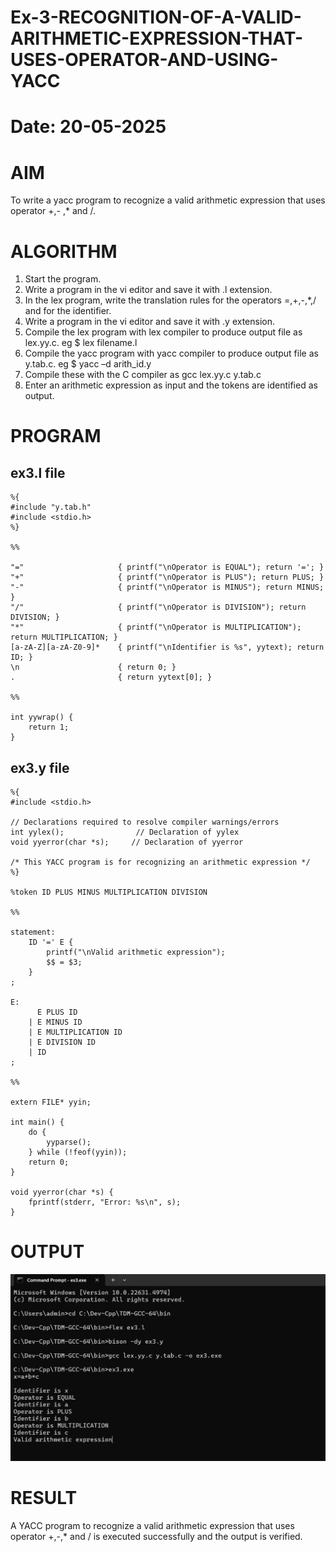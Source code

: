 # Ex-3-RECOGNITION-OF-A-VALID-ARITHMETIC-EXPRESSION-THAT-USES-OPERATOR-AND-USING-YACC
# Date: 20-05-2025
# AIM
To write a yacc program to recognize a valid arithmetic expression that uses operator +,- ,* and /.
# ALGORITHM
1.	Start the program.
2.	Write a program in the vi editor and save it with .l extension.
3.	In the lex program, write the translation rules for the operators =,+,-,*,/ and for the identifier.
4.	Write a program in the vi editor and save it with .y extension.
5.	Compile the lex program with lex compiler to produce output file as lex.yy.c. eg $ lex filename.l
6.	Compile the yacc program with yacc compiler to produce output file as y.tab.c. eg $ yacc –d arith_id.y
7.	Compile these with the C compiler as gcc lex.yy.c y.tab.c
8.	Enter an arithmetic expression as input and the tokens are identified as output.
# PROGRAM
## ex3.l file
```
%{
#include "y.tab.h"
#include <stdio.h>
%}

%%

"="                     { printf("\nOperator is EQUAL"); return '='; }
"+"                     { printf("\nOperator is PLUS"); return PLUS; }
"-"                     { printf("\nOperator is MINUS"); return MINUS; }
"/"                     { printf("\nOperator is DIVISION"); return DIVISION; }
"*"                     { printf("\nOperator is MULTIPLICATION"); return MULTIPLICATION; }
[a-zA-Z][a-zA-Z0-9]*    { printf("\nIdentifier is %s", yytext); return ID; }
\n                      { return 0; }
.                       { return yytext[0]; }

%%

int yywrap() {
    return 1;
}
```

## ex3.y file
```
%{
#include <stdio.h>

// Declarations required to resolve compiler warnings/errors
int yylex();                // Declaration of yylex
void yyerror(char *s);     // Declaration of yyerror

/* This YACC program is for recognizing an arithmetic expression */
%}

%token ID PLUS MINUS MULTIPLICATION DIVISION

%%

statement:
    ID '=' E {
        printf("\nValid arithmetic expression");
        $$ = $3;
    }
;

E:
      E PLUS ID
    | E MINUS ID
    | E MULTIPLICATION ID
    | E DIVISION ID
    | ID
;

%%

extern FILE* yyin;

int main() {
    do {
        yyparse();
    } while (!feof(yyin));
    return 0;
}

void yyerror(char *s) {
    fprintf(stderr, "Error: %s\n", s);
}
```



# OUTPUT
![alt text](image.png)
# RESULT
A YACC program to recognize a valid arithmetic expression that uses operator +,-,* and / is executed successfully and the output is verified.
